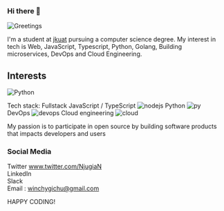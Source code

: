 ### Hi there 👋

![Greetings](https://tenor.com/view/greetings-mr-bean-gif-11172787)
<!--
**ReactifyStudio/reactifyStudio** is a ✨ _special_ ✨ repository because its `README.md` (this file) appears on your GitHub profile.

Here are some ideas to get you started:

- 🔭 I’m currently working on ...
- 🌱 I’m currently learning ...
- 👯 I’m looking to collaborate on ...
- 🤔 I’m looking for help with ...
- 💬 Ask me about ...
- 📫 How to reach me: ...
- 😄 Pronouns: ...
- ⚡ Fun fact: ...
-->
I'm a student at [jkuat](https://www.jkuat.ac.ke) pursuing a computer science degree. My interest in tech is Web, JavaScript, Typescript, Python, Golang, Building microservices, DevOps and Cloud Engineering.

## Interests
![Python](https://images.unsplash.com/photo-1555949963-aa79dcee981c?ixid=MXwxMjA3fDB8MHxwaG90by1wYWdlfHx8fGVufDB8fHw%3D&ixlib=rb-1.2.1&auto=format&fit=crop&w=750&q=80)

Tech stack:
Fullstack JavaScript / TypeScript ![nodejs](https://upload.wikimedia.org/wikipedia/commons/d/d9/Node.js_logo.svg)
Python ![py](https://upload.wikimedia.org/wikipedia/commons/c/c3/Python-logo-notext.svg)
DevOps ![devops](https://miro.medium.com/max/2400/0*n57zykBMdOdmUg7C.png)
Cloud engineering ![cloud](https://www.witsdigital.com/wits_assets/blog/1577433743_cloud-computing.png)

My passion is to participate in open source by building software products that impacts developers and users

### Social Media
Twitter www.twitter.com/NjugiaN
<br>
LinkedIn
<br>
Slack
<br>
Email : winchygichu@gmail.com

HAPPY CODING!
